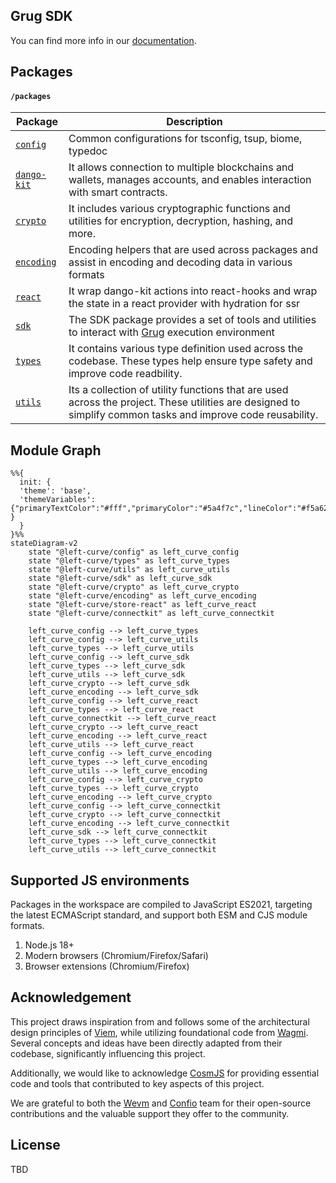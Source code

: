 ## Grug SDK

You can find more info in our [documentation](https://grug-sdk.pages.dev/).

## Packages

#### `/packages`

| Package                              | Description                                                                                                                                                 |
| ------------------------------------ | ----------------------------------------------------------------------------------------------------------------------------------------------------------- |
| [`config`](./packages/config)        | Common configurations for tsconfig, tsup, biome, typedoc                                                                                                    |
| [`dango-kit`](./packages/dango-kit/) | It allows connection to multiple blockchains and wallets, manages accounts, and enables interaction with smart contracts.                                   |
| [`crypto`](./packages/crypto)        | It includes various cryptographic functions and utilities for encryption, decryption, hashing, and more.                                                    |
| [`encoding`](./packages/encoding)    | Encoding helpers that are used across packages and assist in encoding and decoding data in various formats                                                  |
| [`react`](./packages/react)          | It wrap dango-kit actions into react-hooks and wrap the state in a react provider with hydration for ssr                                                    |
| [`sdk`](./packages/grug)             | The SDK package provides a set of tools and utilities to interact with [Grug] execution environment                                                         |
| [`types`](./packages/types)          | It contains various type definition used across the codebase. These types help ensure type safety and improve code readbility.                              |
| [`utils`](./packages/utils)          | Its a collection of utility functions that are used across the project. These utilities are designed to simplify common tasks and improve code reusability. |

## Module Graph

```mermaid
%%{
  init: {
  'theme': 'base',
  'themeVariables': {"primaryTextColor":"#fff","primaryColor":"#5a4f7c","lineColor":"#f5a623" }
  }
}%%
stateDiagram-v2
    state "@left-curve/config" as left_curve_config
    state "@left-curve/types" as left_curve_types
    state "@left-curve/utils" as left_curve_utils
    state "@left-curve/sdk" as left_curve_sdk
    state "@left-curve/crypto" as left_curve_crypto
    state "@left-curve/encoding" as left_curve_encoding
    state "@left-curve/store-react" as left_curve_react
    state "@left-curve/connectkit" as left_curve_connectkit

    left_curve_config --> left_curve_types
    left_curve_config --> left_curve_utils
    left_curve_types --> left_curve_utils
    left_curve_config --> left_curve_sdk
    left_curve_types --> left_curve_sdk
    left_curve_utils --> left_curve_sdk
    left_curve_crypto --> left_curve_sdk
    left_curve_encoding --> left_curve_sdk
    left_curve_config --> left_curve_react
    left_curve_types --> left_curve_react
    left_curve_connectkit --> left_curve_react
    left_curve_crypto --> left_curve_react
    left_curve_encoding --> left_curve_react
    left_curve_utils --> left_curve_react
    left_curve_config --> left_curve_encoding
    left_curve_types --> left_curve_encoding
    left_curve_utils --> left_curve_encoding
    left_curve_config --> left_curve_crypto
    left_curve_types --> left_curve_crypto
    left_curve_encoding --> left_curve_crypto
    left_curve_config --> left_curve_connectkit
    left_curve_crypto --> left_curve_connectkit
    left_curve_encoding --> left_curve_connectkit
    left_curve_sdk --> left_curve_connectkit
    left_curve_types --> left_curve_connectkit
    left_curve_utils --> left_curve_connectkit
```

## Supported JS environments

Packages in the workspace are compiled to JavaScript ES2021, targeting the latest ECMAScript standard, and support both ESM and CJS module formats.

1. Node.js 18+
2. Modern browsers (Chromium/Firefox/Safari)
3. Browser extensions (Chromium/Firefox)

## Acknowledgement

This project draws inspiration from and follows some of the architectural design principles of [Viem], while utilizing foundational code from [Wagmi]. Several concepts and ideas have been directly adapted from their codebase, significantly influencing this project.

Additionally, we would like to acknowledge [CosmJS] for providing essential code and tools that contributed to key aspects of this project.

We are grateful to both the [Wevm] and [Confio] team for their open-source contributions and the valuable support they offer to the community.

## License

TBD

[Grug]: https://grug.build/
[Wevm]: https://wevm.dev/
[Wagmi]: https://github.com/wevm/wagmi
[Viem]: https://github.com/wevm/viem
[CosmJS]: https://github.com/cosmos/cosmjs
[Confio]: https://confio.gmbh/
